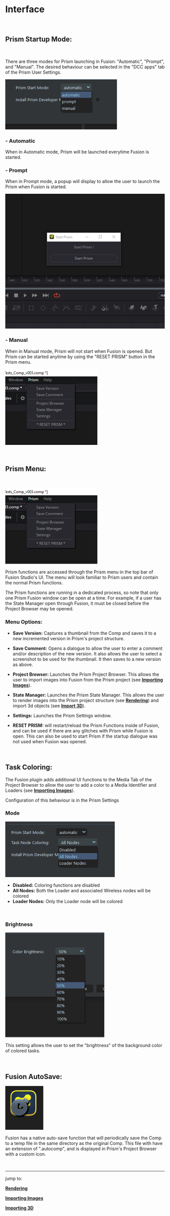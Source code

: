 # **Interface**
<br/>

## **Prism Startup Mode:**

<br/>

There are three modes for Prism launching in Fusion: "Automatic", "Prompt", and "Manual".  The desired behaviour can be selected in the "DCC apps" tab of the Prism User Settings.

![Startup Modes](DocsImages/StartupMode.png)

### **- Automatic**

When in Automatic mode, Prism will be launched everytime Fusion is started.
<br/>

### **- Prompt**

When in Prompt mode, a popup will display to allow the user to launch the Prism when Fusion is started.

![Startup Popup](DocsImages/Startup_Popup.png)

### **- Manual**

When in Manual mode, Prism will not start when Fusion is opened.  But Prism can be started anytime by using the "RESET PRISM" button in the Prism menu.

![Startup Popup](DocsImages/Prism_Menu.png)




<br/>

## **Prism Menu:**

<br/>

![Prism Menu](DocsImages/Prism_Menu.png)

Prism functions are accessed through the Prism menu in the top bar of Fusion Studio's UI.  The menu will look familiar to Prism users and contain the normal Prism functions.

The Prism functions are running in a dedicated process, so note that only one Prism Fusion window can be open at a time.  For example, if a user has the State Manager open through Fusion, it must be closed before the Project Browser may be opened.

### **Menu Options:**

- **Save Version:** Captures a thumbnail from the Comp and saves it to a new incremented version in Prism's project structure.

- **Save Comment:**  Opens a dialogue to allow the user to enter a comment and/or description of the new version.  It also allows the user to select a screenshot to be used for the thumbnail.  It then saves to a new version as above.

- **Project Browser:**  Launches the Prism Project Browser.  This allows the user to import images into Fusion from the Prism project (see [**Importing Images**](Importing_2d.md)).

- **State Manager:**  Launches the Prism State Manager.  This allows the user to render images into the Prism project structure (see [**Rendering**](Rendering.md)) and import 3d objects (see [**Import 3D**](Importing_3d.md)).

- **Settings:**  Launches the Prism Settings window.

- **RESET PRISM:**  will restart/reload the Prism Functions inside of Fusion, and can be used if there are any glitches with Prism while Fusion is open.  This can also be used to start Prism if the startup dialogue was not used when Fusion was opened.

<br/>

## **Task Coloring:**

The Fusion plugin adds additional UI functions to the Media Tab of the Project Browser to allow the user to add a color to a Media Identifier and Loaders (see [**Importing Images**](Importing_2d.md)).

Configuration of this behaviour is in the Prism Settings
<br/>

### **Mode**

![Task Color Mode](DocsImages/Setting_TaskColor_mode.png)

- **Disabled:**     Coloring functions are disabled
- **All Nodes:**    Both the Loader and associated Wireless nodes will be colored
- **Loader Nodes:** Only the Loader node will be colored
<br/>

### **Brightness**

![Task Color Brightness](DocsImages/Setting_TaskColor_brightness.png)

This setting allows the user to set the "brightness" of the background color of colored tasks.  

<br/>

## **Fusion AutoSave:**

![AutoSave Icon](DocsImages/AutoSave_Icon.png)

Fusion has a native auto-save function that will periodically save the Comp to a temp file in the same directory as the original Comp.  This file with have an extension of ".autocomp", and is displayed in Prism's Project Browser with a custom icon.

<br/>

___
jump to:

[**Rendering**](Rendering.md)

[**Importing Images**](Importing_2d.md)

[**Importing 3D**](Importing_3d.md)

